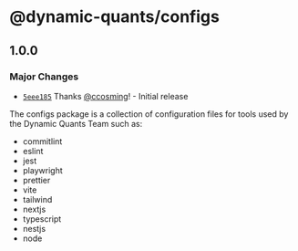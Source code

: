 # @dynamic-quants/configs

## 1.0.0

### Major Changes

- [`5eee185`](https://github.com/DynamicQuants/devkit/commit/5eee185e7c94b8e69831ca054f5755e771932ded) Thanks [@ccosming](https://github.com/ccosming)! - Initial release

The configs package is a collection of configuration files for tools used by the Dynamic Quants Team such as:

- commitlint
- eslint
- jest
- playwright
- prettier
- vite
- tailwind
- nextjs
- typescript
- nestjs
- node
